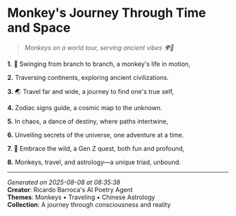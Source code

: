# Monkey's Journey Through Time and Space

> *Monkeys on a world tour, serving ancient vibes 🌍🐒*

**1.** 🐒 Swinging from branch to branch, a monkey's life in motion,


**2.** Traversing continents, exploring ancient civilizations.


**3.** 🌏 Travel far and wide, a journey to find one's true self,


**4.** Zodiac signs guide, a cosmic map to the unknown.


**5.** In chaos, a dance of destiny, where paths intertwine,


**6.** Unveiling secrets of the universe, one adventure at a time.


**7.** 🐉 Embrace the wild, a Gen Z quest, both fun and profound,


**8.** Monkeys, travel, and astrology—a unique triad, unbound.



---

*Generated on 2025-08-08 at 08:35:38*  
**Creator**: Ricardo Barroca's AI Poetry Agent  
**Themes**: Monkeys • Traveling • Chinese Astrology  
**Collection**: A journey through consciousness and reality